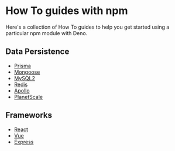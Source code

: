 # How To guides with npm

Here's a collection of How To guides to help you get started using a particular
npm module with Deno.

## Data Persistence

- [Prisma](./prisma.md)
- [Mongoose](./mongoose.md)
- [MySQL2](./mysql2.md)
- [Redis](./redis.md)
- [Apollo](./apollo.md)
- [PlanetScale](./planetscale.md)

## Frameworks

- [React](./react.md)
- [Vue](./vue.md)
- [Express](./express.md)
